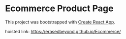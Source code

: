 # Ecommerce Product Page

This project was bootstrapped with [Create React App](https://github.com/facebook/create-react-app).

hoisted link: https://erasedbeyond.github.io/Ecommerce/